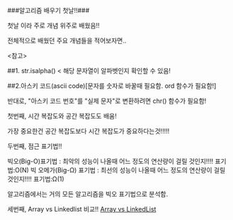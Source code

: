 ###알고리즘 배우기 첫날!!###

첫날 이라 주로 개념 위주로 배웠음!! 

전체적으로 배웠던 주요 개념들을 적어보자면..

<참고>

##1. str.isalpha() < 해당 문자열이 알파벳인지 확인할 수 있음!

##2.아스키 코드(ascii code)[문자를 숫자로 바꿀때 필요함. ord 함수가 필요함!]

반대로, "아스키 코드 번호"를 "실제 문자"로 변환하려면 chr() 함수가 필요함!







첫번째, 시간 복잡도와 공간 복잡도도 배움!

가장 중요한건 공간 복잡도보다 시간 복잡도가 중요하다는것!!!!!

두번째, 점근 표기법!!

빅오(Big-O)표기법 : 최악의 성능이 나올때 어느 정도의 연산량이 걸릴 것인지!!!! 표기법:O(N)
빅 오메가(Big-Ω) 표기법 : 최선의 성능이 나올때 어느 정도의 연산량이 걸릴 것인지!!!! 표기법:Ω(1)

알고리즘에서는 거의 모든 알고리즘을 빅오 표기법으로 분석함. 

세번째, Array vs Linkedlist 비교!!
[Array vs LinkedList](https://www.notion.so/a1f40aa158df435f9bce4789916cb23f)
